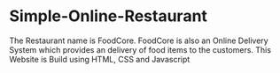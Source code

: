 # Simple-Online-Restaurant

The Restaurant name is FoodCore. FoodCore is also an Online Delivery System which provides an delivery of food items to the customers.
This Website is Build using HTML, CSS and Javascript
